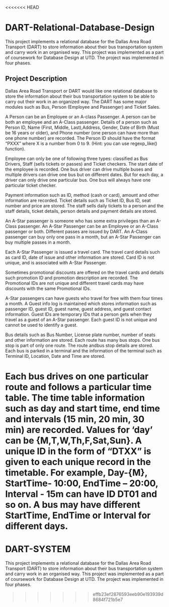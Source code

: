 <<<<<<< HEAD
# DART-Relational-Database-Design
This project implements a relational database for the Dallas Area Road Transport (DART) to store information about their bus transportation system and carry work in an organised way. This project was implemented as a part of coursework for Database Design at UTD. The project was implemented in four phases.

## Project Description

Dallas Area Road Transport or DART would like one relational database to store the information about their bus transportation system to be able to carry out their work in an organized way. The DART has some major modules such as Bus, Person (Employee and Passenger) and Ticket Sales.

A Person can be an Employee or an A-class Passenger. A person can be both an employee and an A-Class passenger. Details of a person such as Person ID, Name (First, Middle, Last),Address, Gender, Date of Birth (Must be 16 years or older), and Phone number (one person can have more than one phone number) are recorded. The Person ID should have the format “PXXX” where X is a number from 0 to 9. (Hint: you can use regexp_like() function).

Employee can only be one of following three types: classified as Bus Drivers, Staff (sells tickets or passes) and Ticket checkers. The start date of the employee is recorded. One bus driver can drive multiple buses and multiple drivers can drive one bus but on different dates. But for each day, a driver can only drive one particular bus. One bus will always have one particular ticket checker.

Payment information such as ID, method (cash or card), amount and other information are recorded. Ticket details such as Ticket ID, Bus ID, seat number and price are stored. The staff sells daily tickets to a person and the staff details, ticket details, person details and payment details are stored.

An A-Star passenger is someone who has some extra privileges than an A-Class passenger. An A-Star Passenger can be an Employee or an A-Class passenger or both. Different passes are issued by DART. An A-Class passenger can buy only one pass in a month, but an A-Star Passenger can buy multiple passes in a month.

Each A-Star Passenger is issued a travel card. The travel card details such as card ID, date of issue and other information are stored. Card ID is not unique, and is associated with A-Star Passenger.

Sometimes promotional discounts are offered on the travel cards and details such promotion ID and promotion description are recorded. The Promotional IDs are not unique and different travel cards may have discounts with the same Promotional IDs.

A-Star passengers can have guests who travel for free with them four times a month. A Guest info log is maintained which stores information such as passenger ID, guest ID, guest name, guest address, and guest contact information. Guest IDs are temporary IDs that a person gets when they travel as a guest of an A-Star passenger. Each guest ID is not unique and cannot be used to identify a guest.

Bus details such as Bus Number, License plate number, number of seats and other information are stored. Each route has many bus stops. One bus stop is part of only one route. The route andbus stop details are stored. Each bus is parked in a terminal and the information of the terminal such as Terminal ID, Location, Date and Time are stored.

Each bus drives on one particular route and follows a particular time table. The time table information such as day and start time, end time and intervals (15 min, 20 min, 30 min) are recorded. Values for ‘day’ can be {M,T,W,Th,F,Sat,Sun}. A unique ID in the form of “DTXX” is given to each unique record in the timetable. For example, Day-{M}, StartTime- 10:00, EndTime – 20:00, Interval - 15m can have ID DT01 and so on. A bus may have different StartTime, EndTime or Interval for different days.
=======
# DART-SYSTEM
This project implements a relational database for the Dallas Area Road Transport (DART) to store information about their bus transportation system and carry work in an organised way. This project was implemented as a part of coursework for Database Design at UTD. The project was implemented in four phases.
>>>>>>> effb23ef2876593eeb90e193939d8684f721b5e7
